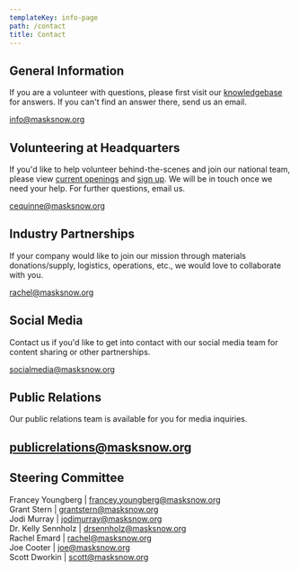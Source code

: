```yaml
---
templateKey: info-page
path: /contact
title: Contact
---
```

## General Information

If you are a volunteer with questions, please first visit our [knowledgebase](https://rosiesews.freshdesk.com/support/home) for answers. If you can't find an answer there, send us an email.

[info@masksnow.org](mailto:info@masksnow.org)

## Volunteering at Headquarters

If you'd like to help volunteer behind-the-scenes and join our national team, please view [current openings](https://docs.google.com/document/d/1JJNrPswxznGHsOI26stysEphJXv6JBxS8uE_JV-1Tz0/edit) and [sign up](https://masksnow.org/volunteer/). We will be in touch once we need your help. For further questions, email us.

[cequinne@masksnow.org ](mailto:cequinne@masksnow.org)

## Industry Partnerships

If your company would like to join our mission through materials donations/supply, logistics, operations, etc., we would love to collaborate with you.

[rachel@masksnow.org](mailto:rachel@masksnow.org)

## Social Media

Contact us if you'd like to get into contact with our social media team for content sharing or other partnerships.

[socialmedia@masksnow.org](mailto:socialmedia@masksnow.org)

## Public Relations

Our public relations team is available for you for media inquiries.

## [publicrelations@masksnow.org](mailto:publicrelations@masksnow.org)  

## Steering Committee

Francey Youngberg | [francey.youngberg@masksnow.org](mailto:francey.youngberg@masksnow.org)\
Grant Stern | [grantstern@masksnow.org](mailto:grantstern@masksnow.org)\
Jodi Murray | [jodimurray@masksnow.org](mailto:jodimurray@masksnow.org)\
Dr. Kelly Sennholz | [drsennholz@masksnow.org](mailto:drsennholz@masksnow.org)\
Rachel Emard | [rachel@masksnow.org](mailto:rachel@masksnow.org)\
Joe Cooter | [joe@masksnow.org](mailto:joe@masksnow.org)\
Scott Dworkin | [scott@masksnow.org](mailto:scott@masksnow.org)